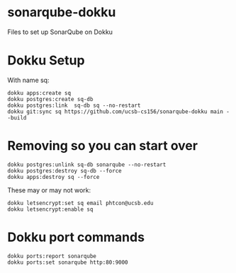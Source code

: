 # sonarqube-dokku
Files to set up SonarQube on Dokku


# Dokku Setup


With name sq:

```
dokku apps:create sq
dokku postgres:create sq-db
dokku postgres:link  sq-db sq --no-restart
dokku git:sync sq https://github.com/ucsb-cs156/sonarqube-dokku main --build
```

# Removing so you can start over

```
dokku postgres:unlink sq-db sonarqube --no-restart
dokku postgres:destroy sq-db --force
dokku apps:destroy sq --force
```

These may or may not work:

```
dokku letsencrypt:set sq email phtcon@ucsb.edu
dokku letsencrypt:enable sq
```



# Dokku port commands

```
dokku ports:report sonarqube
dokku ports:set sonarqube http:80:9000
```

